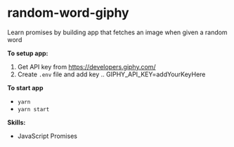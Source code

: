 # random-word-giphy
Learn promises by building app that fetches an image when given a random word

**To setup app:**
1. Get API key from https://developers.giphy.com/
2. Create `.env` file and add key
.. GIPHY_API_KEY=addYourKeyHere

**To start app**
- `yarn` 
- `yarn start`

**Skills:**
- JavaScript Promises


